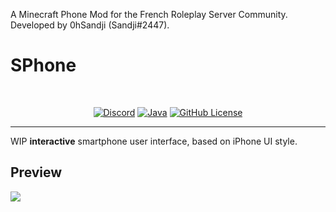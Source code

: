 A Minecraft Phone Mod for the French Roleplay Server Community. Developed by 0hSandji (Sandji#2447).

# SPhone
<br/>

<p align="center">
  <a href="#"><img src="https://cdn.rawgit.com/aleen42/badges/master/src/discord.svg" alt="Discord"></a>
  <a href="#"><img src="https://cdn.rawgit.com/aleen42/badges/master/src/java.svg" alt="Java"></a>
  <a href="#"><img src="https://img.shields.io/badge/license-MIT-blue.svg" alt="GitHub License"></a>
</p>

----

WIP **interactive** smartphone user interface, based on iPhone UI style.

## Preview

![]([https://i.imgur.com/k6BJtj2.png](https://cdn.discordapp.com/attachments/1133045045008801872/1133049376000970783/image.png)https://cdn.discordapp.com/attachments/1133045045008801872/1133049376000970783/image.png)
